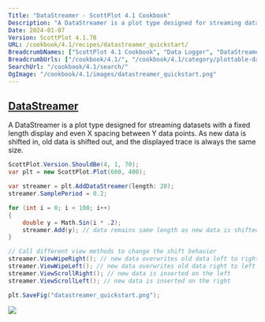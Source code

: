 ```yaml
---
Title: "DataStreamer - ScottPlot 4.1 Cookbook"
Description: "A DataStreamer is a plot type designed for streaming datasets with a fixed length display and even X spacing between Y data points. As new data is shifted in, old data is shifted out, and the displayed trace is always the same size."
Date: 2024-01-07
Version: ScottPlot 4.1.70
URL: /cookbook/4.1/recipes/datastreamer_quickstart/
BreadcrumbNames: ["ScottPlot 4.1 Cookbook", "Data Logger", "DataStreamer"]
BreadcrumbUrls: ["/cookbook/4.1/", "/cookbook/4.1/category/plottable-datalogger", "/cookbook/4.1/recipes/datastreamer_quickstart/"]
SearchUrl: "/cookbook/4.1/search/"
OgImage: "/cookbook/4.1/images/datastreamer_quickstart.png"
---
```


<h2><a id='datastreamer' href='/cookbook/4.1/recipes/datastreamer_quickstart/'>DataStreamer</a></h2>

A DataStreamer is a plot type designed for streaming datasets with a fixed length display and even X spacing between Y data points. As new data is shifted in, old data is shifted out, and the displayed trace is always the same size.

```cs
ScottPlot.Version.ShouldBe(4, 1, 70);
var plt = new ScottPlot.Plot(600, 400);

var streamer = plt.AddDataStreamer(length: 20);
streamer.SamplePeriod = 0.2;

for (int i = 0; i < 100; i++)
{
    double y = Math.Sin(i * .2);
    streamer.Add(y); // data remains same length as new data is shifted in
}

// Call different view methods to change the shift behavior
streamer.ViewWipeRight(); // new data overwrites old data left to right
streamer.ViewWipeLeft(); // new data overwrites old data right to left
streamer.ViewScrollRight(); // new data is inserted on the left
streamer.ViewScrollLeft(); // new data is inserted on the right

plt.SaveFig("datastreamer_quickstart.png");
```

<img src='../../images/datastreamer_quickstart.png' class='d-block mx-auto my-5' />


